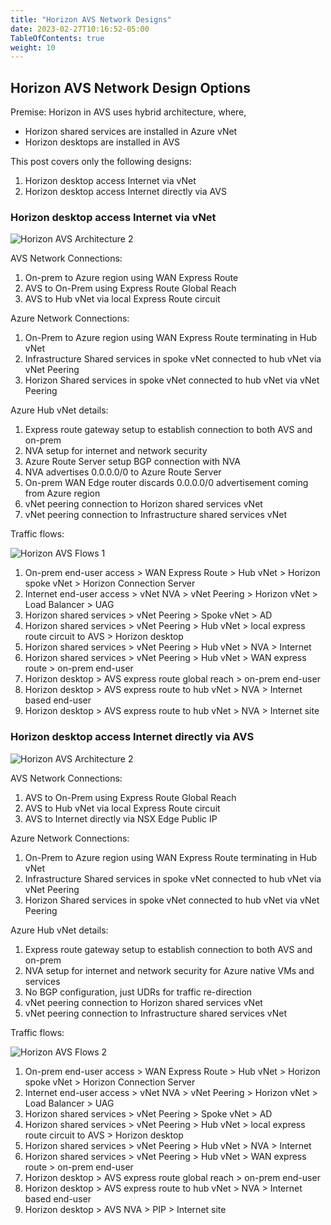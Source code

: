 ```yaml
---
title: "Horizon AVS Network Designs"
date: 2023-02-27T10:16:52-05:00
TableOfContents: true
weight: 10
---
```


## Horizon AVS Network Design Options

Premise: Horizon in AVS uses hybrid architecture, where,
- Horizon shared services are installed in Azure vNet
- Horizon desktops are installed in AVS

This post covers only the following designs:
1. Horizon desktop access Internet via vNet
2. Horizon desktop access Internet directly via AVS

### Horizon desktop access Internet via vNet

![Horizon AVS Architecture 2](http://drive.google.com/uc?export=view&id=12hguLLSWgzYNhy8BacJCR43MLOtJn7GZ)

AVS Network Connections:
1. On-prem to Azure region using WAN Express Route
2. AVS to On-Prem using Express Route Global Reach
3. AVS to Hub vNet via local Express Route circuit

Azure Network Connections:
1. On-Prem to Azure region using WAN Express Route terminating in Hub vNet
2. Infrastructure Shared services in spoke vNet connected to hub vNet via vNet Peering
3. Horizon Shared services in spoke vNet connected to hub vNet via vNet Peering

Azure Hub vNet details:
1. Express route gateway setup to establish connection to both AVS and on-prem
2. NVA setup for internet and network security
3. Azure Route Server setup BGP connection with NVA
4. NVA advertises 0.0.0.0/0 to Azure Route Server
5. On-prem WAN Edge router discards 0.0.0.0/0 advertisement coming from Azure region
6. vNet peering connection to Horizon shared services vNet
7. vNet peering connection to Infrastructure shared services vNet

Traffic flows:

![Horizon AVS Flows 1](http://drive.google.com/uc?export=view&id=1jgRzs6QQZm0l7ei9nYMZw4cNtF37OTdc)

1. On-prem end-user access > WAN Express Route > Hub vNet > Horizon spoke vNet > Horizon Connection Server
2. Internet end-user access > vNet NVA > vNet Peering > Horizon vNet > Load Balancer > UAG
3. Horizon shared services > vNet Peering > Spoke vNet > AD
4. Horizon shared services > vNet Peering > Hub vNet > local express route circuit to AVS > Horizon desktop
5. Horizon shared services > vNet Peering > Hub vNet > NVA > Internet
6. Horizon shared services > vNet Peering > Hub vNet > WAN express route > on-prem end-user 
7. Horizon desktop > AVS express route global reach > on-prem end-user
8. Horizon desktop > AVS express route to hub vNet > NVA > Internet based end-user 
9. Horizon desktop > AVS express route to hub vNet > NVA > Internet site 

### Horizon desktop access Internet directly via AVS
 
![Horizon AVS Architecture 2](http://drive.google.com/uc?export=view&id=1uRBtqmggCjnw8eV3Rluef_yMKRTpgUc8)

AVS Network Connections:
1. AVS to On-Prem using Express Route Global Reach
2. AVS to Hub vNet via local Express Route circuit
3. AVS to Internet directly via NSX Edge Public IP  

Azure Network Connections:
1. On-Prem to Azure region using WAN Express Route terminating in Hub vNet
2. Infrastructure Shared services in spoke vNet connected to hub vNet via vNet Peering
3. Horizon Shared services in spoke vNet connected to hub vNet via vNet Peering

Azure Hub vNet details:
1. Express route gateway setup to establish connection to both AVS and on-prem
2. NVA setup for internet and network security for Azure native VMs and services
3. No BGP configuration, just UDRs for traffic re-direction
4. vNet peering connection to Horizon shared services vNet
5. vNet peering connection to Infrastructure shared services vNet

Traffic flows:

![Horizon AVS Flows 2](http://drive.google.com/uc?export=view&id=1Qx4G9YS901cePFJ6lTMakbguNscLYcEL)

1. On-prem end-user access > WAN Express Route > Hub vNet > Horizon spoke vNet > Horizon Connection Server
2. Internet end-user access > vNet NVA > vNet Peering > Horizon vNet > Load Balancer > UAG
3. Horizon shared services > vNet Peering > Spoke vNet > AD
4. Horizon shared services > vNet Peering > Hub vNet > local express route circuit to AVS > Horizon desktop
5. Horizon shared services > vNet Peering > Hub vNet > NVA > Internet
6. Horizon shared services > vNet Peering > Hub vNet > WAN express route > on-prem end-user 
7. Horizon desktop > AVS express route global reach > on-prem end-user
8. Horizon desktop > AVS express route to hub vNet > NVA > Internet based end-user 
9. Horizon desktop > AVS NVA > PIP > Internet site 

